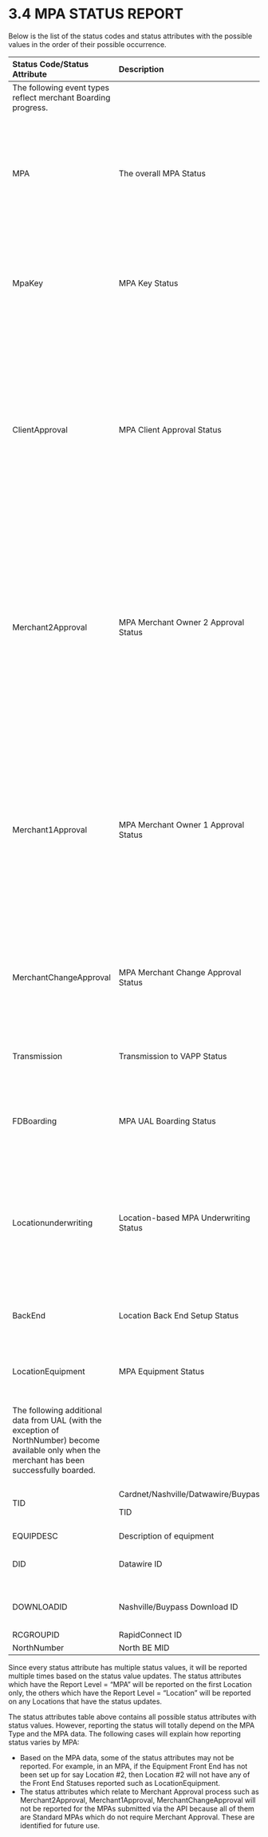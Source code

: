 # **3.4 MPA STATUS REPORT**

Below is the list of the status codes and status attributes with the possible values in the order of their possible occurrence. 

|**Status Code/Status Attribute**|**Description**|**Report Level**|**Possible Values/Information**|
| :- | :- | :- | :- |
|The following event types reflect merchant Boarding progress. |
|MPA|The overall MPA Status|MPA|<p>In Process</p><p>Cancelled</p><p>Declined</p><p>Deleted</p><p>Error</p><p>Boarded</p>|
|MpaKey|MPA Key Status|MPA|<p>Cancelled</p><p>In Process</p><p>Returned</p><p>ReSubmitted</p><p>Submitted</p>|
|ClientApproval|MPA Client Approval Status|MPA|<p>In Process</p><p>Cancelled</p><p>Declined</p><p>Auto Approved</p><p>Approved with Changes</p><p>Approved</p><p>Direct Send</p><p>Locked for Decisioning</p><p>Returned</p>|
|Merchant2Approval|MPA Merchant Owner 2 Approval Status|MPA|<p>In Process</p><p>Approved</p><p>Approved with Changes</p><p>Cancelled by Merchant</p><p>Cancelled by Timeout</p><p>In Process</p><p>Expired</p><p>Stopped On Action</p><p>Suspended</p>|
|Merchant1Approval|MPA Merchant Owner 1 Approval Status|MPA|<p>In Process</p><p>Approved</p><p>Approved with Changes</p><p>Cancelled by Merchant</p><p>Cancelled by Timeout</p><p>In Process</p><p>Expired</p><p>Stopped On Action</p><p>Suspended</p>|
|MerchantChangeApproval|MPA Merchant Change Approval Status|MPA|<p>No Approval Required</p><p>In Process</p><p>Declined</p><p>Approved</p>|
|Transmission|Transmission to VAPP Status|MPA|<p>In Process</p><p>Error</p><p>Success</p>|
|FDBoarding|MPA UAL Boarding Status|MPA|<p>Boarded</p><p>In Process</p><p>Error</p>|
|Locationunderwriting|Location-based MPA Underwriting Status |Location|<p>Risk Identified</p><p>Account Pending with Credit</p><p>Credit Approved</p><p>Credit Declined</p><p>In Process</p><p>Account Sent to Credit</p>|
|BackEnd|Location Back End Setup Status|Location|<p>Complete</p><p>In Process</p>|
|LocationEquipment|MPA Equipment Status|Location|<p>Complete</p><p>In Process</p><p>Pending Setup</p>|
|The following additional data from UAL (with the exception of NorthNumber)  become available only when the merchant has been successfully boarded.|
|TID|<p>Cardnet/Nashville/Datwawire/Buypass</p><p>TID</p>|Equipment |Each TID is specific to the equipment with front-end Cardnet it is assigned to.|
|EQUIPDESC|Description of equipment|Equipment||
|DID|Datawire ID|Equipment|Datawire ID varies per the equipment to which it is assigned|
|DOWNLOADID|Nashville/Buypass Download ID|Equipment|Distinguish with other Download ID by selected front-end|
|RCGROUPID|RapidConnect ID|Equipment||
|NorthNumber|North BE MID|Location||
Since every status attribute has multiple status values, it will be reported multiple times based on the status value updates. The status attributes which have the Report Level = “MPA” will be reported on the first Location only, the others which have the Report Level = “Location” will be reported on any Locations that have the status updates. 

The status attributes table above contains all possible status attributes with status values. However, reporting the status will totally depend on the MPA Type and the MPA data. The following cases will explain how reporting status varies by MPA:

- Based on the MPA data, some of the status attributes may not be reported. For example, in an MPA, if the Equipment Front End has not been set up for say Location #2, then Location #2 will not have any of the Front End Statuses reported such as LocationEquipment. 
- The status attributes which relate to Merchant Approval process such as Merchant2Approval, Merchant1Approval, MerchantChangeApproval will not be reported for the MPAs submitted via the API because all of them are Standard MPAs which do not require Merchant Approval. These are identified for future use. 
